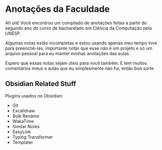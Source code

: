 # Anotações da Faculdade

Ah olá! Você encontrou um compilado de anotações feitas a partir do segundo ano do curso de bacharelado em Ciência da Computação pela UNESP.

Algumas notas estão incompletas e estou usando apenas meu tempo livre para preenchê-las, importante notar que esse não é um projeto e só um arquivo pessoal para eu manter minhas anotações das aulas.

Espero que essas notas sejam úteis para você também. E tem muitos comentários meus e aulas que eu simplesmente não fui, então boa sorte.

## Obsidian Related Stuff

Plugins usados no Obsidian:
- Git
- Excalidraw
- Bulk Rename
- WakaTime
- Similar Notes
- EasyLink
- Typing Transformer
- Templater